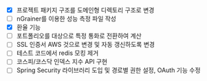 
- [x] 프로젝트 패키지 구조를 도메인형 디렉토리 구조로 변경
- [ ] nGrainer를 이용한 성능 측정 파일 작성
- [x] 환율 기능
- [ ] 포트폴리오를 대상으로 특정 통화로 전환하여 계산
- [ ] SSL 인증서 AWS 것으로 변경 및 자동 갱신하도록 변경
- [ ] 테스트 코드에서 redis 모킹 제거
- [ ] 코스피/코스닥 인덱스 지수 API 구현
- [ ] Spring Security 라이브러리 도입 및 경로별 권한 설정, OAuth 기능 수정
